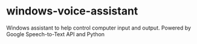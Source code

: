 # windows-voice-assistant
Windows assistant to help control computer input and output. Powered by Google Speech-to-Text API and Python

